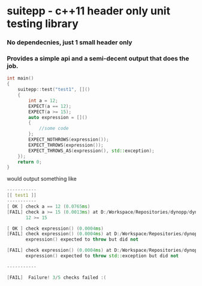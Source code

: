 # suitepp - c++11 header only unit testing library

### No dependecnies, just 1 small header only

### Provides a simple api and a semi-decent output that does the job.

```C++
int main()
{
    suitepp::test("test1", []()
    {
        int a = 12;
        EXPECT(a == 12);
        EXPECT(a >= 15);
        auto expression = []()
        {
            //some code
        };
        EXPECT_NOTHROWS(expression());
        EXPECT_THROWS(expression());
        EXPECT_THROWS_AS(expression(), std::exception);
    });
    return 0;
}
```

would output something like
```C++
-----------
[[ test1 ]]
-----------
[ OK ] check a == 12 (0.0765ms) 
[FAIL] check a >= 15 (0.0013ms) at D:/Workspace/Repositories/dynopp/dynopp/tests/main.cpp:112
       12 >= 15

[ OK ] check expression() (0.0004ms) 
[FAIL] check expression() (0.0004ms) at D:/Workspace/Repositories/dynopp/dynopp/tests/main.cpp:118
       expression() expected to throw but did not

[FAIL] check expression() (0.0004ms) at D:/Workspace/Repositories/dynopp/dynopp/tests/main.cpp:119
       expression() expected to throw std::exception but did not

-----------

[FAIL]  Failure! 3/5 checks failed :(
```
